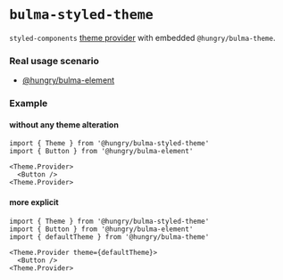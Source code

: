 `bulma-styled-theme`
====

`styled-components` [theme provider](https://www.styled-components.com/docs/advanced#theming) with embedded `@hungry/bulma-theme`.

### Real usage scenario
* [@hungry/bulma-element](https://github.com/hungry-consulting/bulma-element)

### Example
#### without any theme alteration

```tsx
import { Theme } from '@hungry/bulma-styled-theme'
import { Button } from '@hungry/bulma-element'

<Theme.Provider>
  <Button />
<Theme.Provider>
```

#### more explicit
```tsx
import { Theme } from '@hungry/bulma-styled-theme'
import { Button } from '@hungry/bulma-element'
import { defaultTheme } from '@hungry/bulma-theme'

<Theme.Provider theme={defaultTheme}>
  <Button />
<Theme.Provider>
```